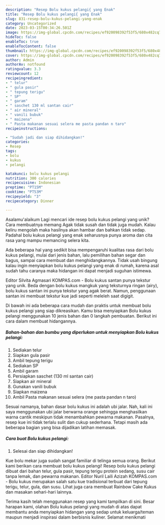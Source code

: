 ```yaml
---
description: "Resep Bolu kukus pelangi{ yang Enak"
title: "Resep Bolu kukus pelangi{ yang Enak"
slug: 831-resep-bolu-kukus-pelangi-yang-enak
category: Uncategorized
date: 2023-03-15T00:34:26.501Z
image: https://img-global.cpcdn.com/recipes/ef920098392f53f5/680x482cq70/bolu-kukus-pelangi-foto-resep-utama.jpg
hideToc: false
enableToc: true
enableTocContent: false
thumbnail: https://img-global.cpcdn.com/recipes/ef920098392f53f5/680x482cq70/bolu-kukus-pelangi-foto-resep-utama.jpg
cover: https://img-global.cpcdn.com/recipes/ef920098392f53f5/680x482cq70/bolu-kukus-pelangi-foto-resep-utama.jpg
author: Admin
authorAv: notfound
ratingvalue: 3.3
reviewcount: 12
recipeingredient:
- " telur"
- " gula pasir"
- " tepung terigu"
- " SP"
- " garam"
- " saschet 130 ml santan cair"
- " air mineral"
- " vanili bubuk"
- " maizena"
- " Pasta makanan sesuai selera me pasta pandan n taro"
recipeinstructions:

- "Sudah jadi dan siap dihidangkan!"
categories:
- Resep
tags:
- bolu
- kukus
- pelangi

katakunci: bolu kukus pelangi 
nutrition: 300 calories
recipecuisine: Indonesian
preptime: "PT15M"
cooktime: "PT53M"
recipeyield: "3"
recipecategory: Dinner

---
```



Asalamu'alaikum Lagi mencari ide resep bolu kukus pelangi yang unik? Cara membuatnya memang Agak tidak susah dan tidak juga mudah. Kalau keliru mengolah maka hasilnya akan hambar dan bahkan tidak sedap. Padahal bolu kukus pelangi yang enak seharusnya punya aroma dan cita rasa yang mampu memancing selera kita.


Ada beberapa hal yang sedikit bisa mempengaruhi kualitas rasa dari bolu kukus pelangi, mulai dari jenis bahan, lalu pemilihan bahan segar dan bagus, sampai cara membuat dan menghidangkannya. Tidak usah bingung kalau ingin menyiapkan bolu kukus pelangi yang enak di rumah, karena asal sudah tahu caranya maka hidangan ini dapat menjadi suguhan istimewa.

Editor Silvita Agmasari KOMPAS.com - Bolu kukus santan punya tekstur yang unik. Beda dengan bolu kukus mangkuk yang teksturnya ringan (airy), bolu kukus santan ini punya tekstur yang agak berat. Namun, penggunaan santan ini membuat tekstur kue jadi seperti meleleh saat digigit.


Di bawah ini ada beberapa cara mudah dan praktis untuk membuat bolu kukus pelangi yang siap dikreasikan. Kamu bisa menyiapkan Bolu kukus pelangi menggunakan 10 jenis bahan dan 0 langkah pembuatan. Berikut ini cara dalam membuat hidangannya.

<!--inarticleads1-->

##### Bahan-bahan dan bumbu yang diperlukan untuk menyiapkan Bolu kukus pelangi:

1. Sediakan  telur
1. Siapkan  gula pasir
1. Ambil  tepung terigu
1. Sediakan  SP
1. Ambil  garam
1. Persiapkan  saschet (130 ml santan cair)
1. Siapkan  air mineral
1. Gunakan  vanili bubuk
1. Siapkan  maizena
1. Ambil  Pasta makanan sesuai selera (me pasta pandan n taro)


Sesuai namanya, bahan dasar bolu kukus ini adalah ubi jalar. Nah, kali ini saya menggunakan ubi jalar berwarna orange sehingga menghasilkan warna cantik meskipun tidak menambahkan pewarna makanan. Pasalnya, resep kue ini tidak terlalu sulit dan cukup sederhana. Tetapi masih ada beberapa bagian yang bisa dijadikan latihan memasak. 

<!--inarticleads2-->

##### Cara buat Bolu kukus pelangi:


1. Selesai dan siap dihidangkan!

Kue bolu mekar juga sudah sangat familiar di telinga semua orang. Berikut kami berikan cara membuat bolu kukus pelangi! Resep bolu kukus pelangi dibuat dari bahan telur, gula pasir, tepung terigu protein sedang, susu cair tanpa lemak, dan pewarna makanan. Editor Nuril Laili Azizah KOMPAS.com - Bolu kukus merupakan salah satu kue tradisional terbuat dari tepung terigu, telur, gula, dan susu. Lihat juga cara membuat Rainbow Cake Kukus dan masakan sehari-hari lainnya. 

Terima kasih telah menggunakan resep yang kami tampilkan di sini. Besar harapan kami, olahan Bolu kukus pelangi yang mudah di atas dapat membantu anda menyiapkan hidangan yang sedap untuk keluarga/teman maupun menjadi inspirasi dalam berbisnis kuliner. Selamat menikmati

